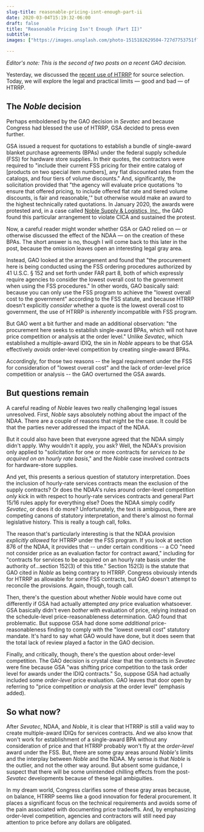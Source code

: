 ```yaml
---
slug-title: reasonable-pricing-isnt-enough-part-ii
date: 2020-03-04T15:19:32-06:00
draft: false
title: "Reasonable Pricing Isn't Enough (Part II)"
subtitle:
images: ["https://images.unsplash.com/photo-1515182629504-727d7753751f?ixlib=rb-1.2.1&ixid=eyJhcHBfaWQiOjEyMDd9&auto=format&fit=crop&w=900&q=60"]

---
```


*Editor's note: This is the second of two posts on a recent GAO decision.*

Yesterday, we discussed the [recent use of HTRRP](/2020/03/reasonable-pricing-isnt-enough/) for source selection. Today, we will explore the legal and practical limits — good and bad — of HTRRP.

## The *Noble* decision

Perhaps emboldened by the GAO decision in *Sevatec* and because Congress had blessed the use of HTRRP, GSA decided to press even further.

GSA issued a request for quotations to establish a bundle of single-award blanket purchase agreements (BPAs) under the federal supply schedule (FSS) for hardware store supplies. In their quotes, the contractors were required to "include their current FSS pricing for their entire catalog of [products on two special item numbers], any flat discounted rates from the catalogs, and four tiers of volume discounts." And, significantly, the solicitation provided that "the agency will evaluate price quotations 'to ensure that offered pricing, to include offered flat rate and tiered volume discounts, is fair and reasonable,'" but otherwise would make an award to the highest technically rated quotations. In January 2020, the awards were protested and, in a case called [Noble Supply & Logistics, Inc.](https://www.gao.gov/products/b-418141#mt=e-report), the GAO found this particular arrangement to violate CICA and sustained the protest.

Now, a careful reader might wonder whether GSA or GAO relied on — or otherwise discussed the effect of the NDAA — on the creation of these BPAs. The short answer is no, though I will come back to this later in the post, because the omission leaves open an interesting legal gray area.

Instead, GAO looked at the arrangement and found that "the procurement here is being conducted using the FSS ordering procedures authorized by 41 U.S.C. § 152 and set forth under FAR part 8, both of which expressly require agencies to consider the lowest overall cost to the government when using the FSS procedures." In other words, GAO basically said: because you can only use the FSS program to achieve the "lowest overall cost to the government" according to the FSS statute, and because HTRRP doesn't explicitly *consider* whether a quote is the lowest overall cost to government, the use of HTRRP is *inherently* incompatible with FSS program.

But GAO went a bit further and made an additional observation: "the procurement here seeks to establish single-award BPAs, which will not have price competition or analysis at the order level." Unlike *Sevatec*, which established a multiple-award IDIQ, the sin in *Noble* appears to be that GSA effectively *avoids* order-level competition by creating single-award BPAs.

Accordingly, for those two reasons -- the legal requirement under the FSS for consideration of "lowest overall cost" and the lack of order-level price competition or analysis -- the GAO overturned the GSA awards.

## But questions remain

A careful reading of *Noble* leaves two really challenging legal issues unresolved. First, *Noble* says absolutely nothing about the impact of the NDAA. There are a couple of reasons that might be the case. It could be that the parties never addressed the impact of the NDAA.

But it could also have been that everyone agreed that the NDAA simply didn't apply. Why wouldn't it apply, you ask? Well, the NDAA's provision only applied to "solicitation for one or more contracts for *services to be acquired on an hourly rate basis*," and the *Noble* case involved contracts for hardware-store supplies.

And yet, this presents a serious question of statutory interpretation. Does the inclusion of hourly-rate services contracts mean the exclusion of the supply contracts? Or does the NDAA's rules around order-level competition *only* kick in with respect to hourly-rate services contracts and general Part 15/16 rules apply for everything else? Does the NDAA simply codify *Sevatec*, or does it do more? Unfortunately, the text is ambiguous, there are competing canons of statutory interpretation, and there's almost no formal legislative history. This is really a tough call, folks.

The reason that's particularly interesting is that the NDAA provision *explicitly allowed* for HTRRP under the FSS program. If you look at section 876 of the NDAA, it provides that -- under certain conditions -- a CO "need not consider price as an evaluation factor for contract award," including for "contracts for services to be acquired on an hourly rate basis under the authority of...section 152(3) of this title." Section 152(3) is the statute that GAO cited in *Noble* as being contrary to HTRRP. Congress obviously intends for HTRRP as allowable for *some* FSS contracts, but GAO doesn't attempt to reconcile the provisions. Again, though, tough call.

Then, there's the question about whether *Noble* would have come out differently if GSA had actually attempted *any* price evaluation whatsoever. GSA basically didn't even *bother* with evaluation of price, relying instead on the schedule-level price-reasonableness determination. GAO found that problematic. But suppose GSA had done some *additional* price-reasonableness finding to comply with the "lowest overall cost" statutory mandate. It's hard to say what GAO would have done, but it does seem that the total lack of review played a factor in the GAO decision.

Finally, and critically, though, there's the question about order-level competition. The GAO decision is crystal clear that the contracts in *Sevatec* were fine because GSA "was shifting price competition to the task order level for awards under the IDIQ contracts." So, suppose GSA had actually included some *order-level* price evaluation. GAO leaves that door open by referring to "price competition *or analysis* at the order level" (emphasis added).

## So what now?

After *Sevatec*, NDAA, and *Noble*, it is clear that HTRRP is still a valid way to create multiple-award IDIQs for services contracts. And we also know that won't work for establishment of a single-award BPA without any consideration of price and that HTRRP probably won't fly at the *order-level* award under the FSS. But, there are some gray areas around *Noble's* limits and the interplay between *Noble* and the NDAA. My sense is that *Noble* is the outlier, and not the other way around. But absent some guidance, I suspect that there will be some unintended chilling effects from the post-*Sevatec* developments because of these legal ambiguities.

In my dream world, Congress clarifies some of these gray areas because, on balance, HTRRP seems like a good innovation for federal procurement. It places a significant focus on the technical requirements and avoids some of the pain associated with documenting price tradeoffs. And, by emphasizing order-level competition, agencies and contractors will still need pay attention to price before any dollars are obligated.
